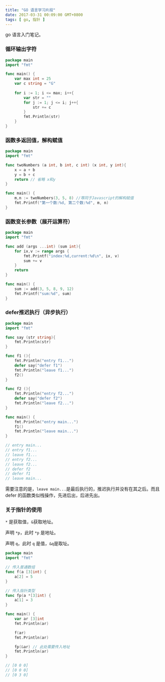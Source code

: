 ```yaml
---
title: "GO 语言学习片段"
date: 2017-03-31 00:09:00 GMT+0800
tags: [ go, 指针 ]
---
```


go 语言入门笔记。

<!-- truncate -->

### 循环输出字符

```go
package main
import "fmt"

func main() {
    var max int = 25
    var c string = "G"
    
    for i := 1; i <= max; i++{
        var str = ""
        for j := 1; j <= i; j++{
            str += c
        }
        fmt.Println(str)
    }
}
```

### 函数多返回值，解构赋值

```go
package main
import "fmt"

func twoNumbers (a int, b int, c int) (x int, y int){
    x = a + b
    y = b + c
    return // 省略 x和y
}

func main() {
    m,n := twoNumbers(3, 5, 8) //等同于Javascript的解构赋值
    fmt.Printf("第一个数:%d, 第二个数:%d", m, n)
}
```

### 函数变长参数（展开运算符）

```go
package main
import "fmt"

func add (args ...int) (sum int){
    for ix,v := range args {
        fmt.Printf("index:%d,current:%d\n", ix, v)
        sum += v
    }
    return
}

func main() {
    sum := add(3, 5, 8, 9, 12)
    fmt.Printf("sum:%d", sum)
}
```

### defer推迟执行（异步执行）

```go
package main
import "fmt"

func say (str string){
    fmt.Println(str)
}

func f1 (){
    fmt.Println("entry f1...")
    defer say("defer f1")
    fmt.Println("leave f1...")
    f2()
}

func f2 (){
    fmt.Println("entry f2...")
    defer say("defer f2")
    fmt.Println("leave f2...")
}

func main() {
    fmt.Println("entry main...")
    f1()
    fmt.Println("leave main...")
}

// entry main...
// entry f1...
// leave f1...
// entry f2...
// leave f2...
// defer f2
// defer f1
// leave main...
```

需要注意的是，`leave main...`是最后执行的，推迟执行并没有在其之后。而且 defer 的函数类似栈操作，先进后出，后进先出。

### 关于指针的使用

`*` 是获取值，`&`获取地址。

声明 `*p`，此时 `*p` 是地址。

声明 `q`，此时 `q` 是值，`&q`是取址。

```go
package main
import "fmt"

// 传入普通数组
func f(a [3]int) { 
    a[2] = 5
}

// 传入指针类型
func fp(a *[3]int) { 
    a[1] = 3
}

func main() {
    var ar [3]int
    fmt.Println(ar)

    f(ar)
    fmt.Println(ar)

    fp(&ar) // 此处需要传入地址
    fmt.Println(ar)
}

// [0 0 0]
// [0 0 0]
// [0 3 0]
```
